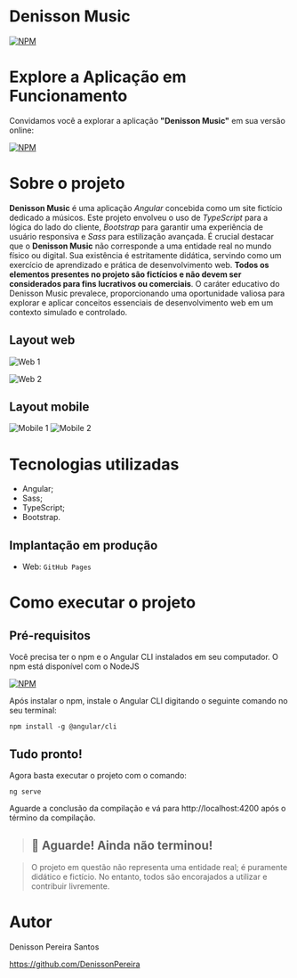 # Denisson Music

[![NPM](https://img.shields.io/npm/l/react)](https://github.com/DenissonPereira/denisson-music/blob/main/LICENSE) 

# Explore a Aplicação em Funcionamento

Convidamos você a explorar a aplicação **"Denisson Music"** em sua versão online: 

[![NPM](https://img.shields.io/badge/Clique%20Aqui-8A2BE2)](https://denissonpereira.github.io/denisson-music/home)

# Sobre o projeto

**Denisson Music** é uma aplicação *Angular* concebida como um site fictício dedicado a músicos. Este projeto envolveu o uso de *TypeScript* para a lógica do lado do cliente, *Bootstrap* para garantir uma experiência de usuário responsiva e *Sass* para estilização avançada. É crucial destacar que o **Denisson Music** não corresponde a uma entidade real no mundo físico ou digital. Sua existência é estritamente didática, servindo como um exercício de aprendizado e prática de desenvolvimento web. **Todos os elementos presentes no projeto são fictícios e não devem ser considerados para fins lucrativos ou comerciais**. O caráter educativo do Denisson Music prevalece, proporcionando uma oportunidade valiosa para explorar e aplicar conceitos essenciais de desenvolvimento web em um contexto simulado e controlado.

## Layout web
![Web 1](./public/denis-music.gif) 

![Web 2](./public/web2.png) 

## Layout mobile
![Mobile 1](./public/mob1.jpg) ![Mobile 2](./public/mob2.jpg)

# Tecnologias utilizadas

- Angular;
- Sass;
- TypeScript;
- Bootstrap.

## Implantação em produção

- Web: `GitHub Pages`

# Como executar o projeto

## Pré-requisitos

Você precisa ter o npm e o Angular CLI instalados em seu computador. O npm está disponível com o NodeJS 

[![NPM](https://img.shields.io/badge/Clique%20Aqui-8A2BE2)](https://nodejs.org/en)

Após instalar o npm, instale o Angular CLI digitando o seguinte comando no seu terminal:

```
npm install -g @angular/cli
```

## Tudo pronto!

Agora basta executar o projeto com o comando:

```
ng serve
```

Aguarde a conclusão da compilação e vá para http://localhost:4200 após o término da compilação.

>## 🚨 Aguarde! Ainda não terminou!

>O projeto em questão não representa uma entidade real; é puramente didático e fictício. No entanto, todos são encorajados a utilizar e contribuir livremente.

# Autor

Denisson Pereira Santos

https://github.com/DenissonPereira